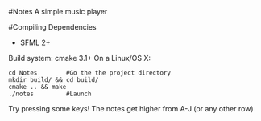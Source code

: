 #Notes
A simple music player

#Compiling
Dependencies

* SFML 2+

Build system: cmake 3.1+
On a Linux/OS X:

```
cd Notes        #Go the the project directory
mkdir build/ && cd build/
cmake .. && make
./notes         #Launch
```
Try pressing some keys!
The notes get higher from A-J (or any other row)